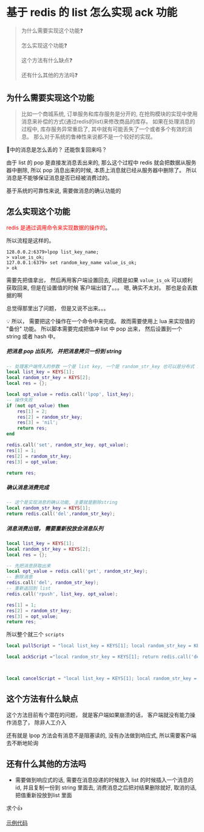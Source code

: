 # 基于 redis 的 list 怎么实现 ack 功能

> 为什么需要实现这个功能❓
>
> 怎么实现这个功能❓
>
> 这个方法有什么缺点❓
>
> 还有什么其他的方法吗❓



## 为什么需要实现这个功能

> 比如一个商城系统, 订单服务和库存服务是分开的, 在抢购模块的实现中使用消息来补偿的方式(通过redis的list)来修改商品的库存。 如果在处理消息的过程中, 库存服务异常重启了, 其中就有可能丢失了一个或者多个有效的消息。 那么对于系统的鲁棒性来说都不是一个较好的实现。



🌰中的消息是怎么丢的？ 还能恢复回来吗？

由于 list 的 pop 是直接发消息丢出来的, 那么这个过程中 redis 就会把数据从服务器中删除, 所以 pop 消息出来的时候, 本质上消息就已经从服务器中删除了。 所以消息是不能够保证消息是否已经被消费过的。



基于系统的可靠性来说, 需要做消息的确认功能的



## 怎么实现这个功能

<span style="color:red">redis 是通过调用命令来实现数据的操作的</span>。 

所以流程是这样的。 

```shell
128.0.0.2:6379>lpop list_key_name;
> value_is_ok;
127.0.0.1:6379> set random_key_name value_is_ok;
> ok
```

需要先把值拿出， 然后再用客户端设置回去, 问题是如果 `value_is_ok` 可以顺利获取回来, 但是在设置值的时候 客户端出错了。。。 嗯, 确实不太对。 那也是会丢数据的啊



总觉得那里出了问题， 但是又说不出来。。。

💡  所以， 需要把这个操作在一个命令中来完成。 故而需要使用上 lua 来实现值的 "备份" 功能。 所以脚本需要完成把值冲 list 中 pop 出来， 然后设置到一个 string 或者 hash 中。



##### 把消息 pop 出队列， 并把消息拷贝一份到 string

``` lua
-- 处理客户端传入的参数 一个是 list key, 一个是 random_str_key 也可以是分布式 id, 反正不重复就好
local list_key = KEYS[1];
local random_str_key = KEYS[2];
local res = {};

local opt_value = redis.call('lpop', list_key);
-- 操作失败
if (not opt_value) then
    res[1] = 2;
    res[2] = random_str_key;
    res[3] = 'nil';
    return res;
end

redis.call('set', random_str_key, opt_value);
res[1] = 1;
res[2] = random_str_key;
res[3] = opt_value;

return res;
```



##### 确认消息消费完成

```lua
-- 这个是实现消息的确认功能, 主要就是删除string
local random_str_key = KEYS[1];
return redis.call('del',random_str_key);
```



##### 消息消费出错， 需要重新投放会消息队列

```lua
local list_key = KEYS[1];
local random_str_key = KEYS[2];
local res = {};

-- 先把消息获取出来
local opt_value = redis.call('get', random_str_key);
-- 删除消息
redis.call('del', random_str_key);
-- 重新返回到 list
redis.call('rpush', list_key, opt_value);

res[1] = 1;
res[2] = random_str_key;
res[3] = opt_value;
return res;
```



所以整个就三个 `scripts`

```lua
local pullScript = "local list_key = KEYS[1]; local random_str_key = KEYS[2]; local res = {}; local opt_value = redis.call('lpop', list_key); if (not opt_value) then res[1] = 2; res[2] = random_str_key; res[3] = 'nil'; return res; end redis.call('set', random_str_key, opt_value); res[1] = 1; res[2] = random_str_key; res[3] = opt_value; return res;"

local ackScript ="local random_str_key = KEYS[1]; return redis.call('del',random_str_key);";



local cancelScript = "local list_key = KEYS[1]; local random_str_key = KEYS[2]; local res = {}; local opt_value = redis.call('get', random_str_key); redis.call('del', random_str_key); redis.call('rpush', list_key, opt_value); res[1] = 1; res[2] = random_str_key; res[3] = opt_value; return res;";


```



## 这个方法有什么缺点

这个方法目前有个潜在的问题， 就是客户端如果崩溃的话， 客户端就没有能力操作消息了， 除非人工介入

还有就是 lpop 方法会有消息不是阻塞读的, 没有办法做到响应式, 所以需要客户端去不断地轮询





## 还有什么其他的方法吗

* 需要做到响应式的话, 需要在消息投递的时候放入 list 的时候插入一个消息的 id, 并且复制一份到 string 里面去, 消费消息之后把对结果删除就好, 取消的话, 把值重新投放到list 里面


求个👍

[示例代码](./main.go) 

